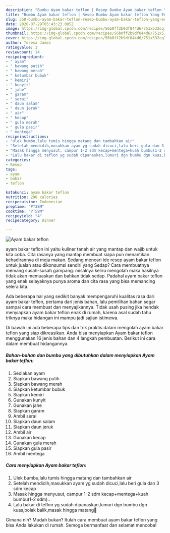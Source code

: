 ```yaml
---
description: "Bumbu Ayam bakar teflon | Resep Bumbu Ayam bakar teflon Yang Enak Banget"
title: "Bumbu Ayam bakar teflon | Resep Bumbu Ayam bakar teflon Yang Enak Banget"
slug: 550-bumbu-ayam-bakar-teflon-resep-bumbu-ayam-bakar-teflon-yang-enak-banget
date: 2020-07-29T05:43:23.085Z
image: https://img-global.cpcdn.com/recipes/56b0ff2b9df844d6/751x532cq70/ayam-bakar-teflon-foto-resep-utama.jpg
thumbnail: https://img-global.cpcdn.com/recipes/56b0ff2b9df844d6/751x532cq70/ayam-bakar-teflon-foto-resep-utama.jpg
cover: https://img-global.cpcdn.com/recipes/56b0ff2b9df844d6/751x532cq70/ayam-bakar-teflon-foto-resep-utama.jpg
author: Teresa James
ratingvalue: 3
reviewcount: 14
recipeingredient:
- " ayam"
- " bawang putih"
- " bawang merah"
- " ketumbar bubuk"
- " kemiri"
- " kunyit"
- " jahe"
- " garam"
- " serai"
- " daun salam"
- " daun jeruk"
- " air"
- " kecap"
- " gula merah"
- " gula pasir"
- " mentega"
recipeinstructions:
- "Ulek bumbu,lalu tumis hingga matang dan tambahkan air"
- "Setelah mendidih,masukkan ayam yg sudah dicuci,lalu beri gula dan 3 sdm kecap"
- "Masak hingga menyusut, campur 1-2 sdm kecap+mentega+kuah bumbu(1-2 sdm).."
- "Lalu bakar di teflon yg sudah dipanaskan,lumuri dgn bumbu dgn kuas,bolak balik,masak hingga matang🤗"
categories:
- Resep
tags:
- ayam
- bakar
- teflon

katakunci: ayam bakar teflon 
nutrition: 290 calories
recipecuisine: Indonesian
preptime: "PT38M"
cooktime: "PT59M"
recipeyield: "4"
recipecategory: Dinner

---
```



![Ayam bakar teflon](https://img-global.cpcdn.com/recipes/56b0ff2b9df844d6/751x532cq70/ayam-bakar-teflon-foto-resep-utama.jpg)


ayam bakar teflon ini yaitu kuliner tanah air yang mantap dan wajib untuk kita coba. Cita rasanya yang mantap membuat siapa pun menantikan kehadirannya di meja makan.
Sedang mencari ide resep ayam bakar teflon untuk jualan atau dikonsumsi sendiri yang Sedap? Cara membuatnya memang susah-susah gampang. misalnya keliru mengolah maka hasilnya tidak akan memuaskan dan bahkan tidak sedap. Padahal ayam bakar teflon yang enak selayaknya punya aroma dan cita rasa yang bisa memancing selera kita.



Ada beberapa hal yang sedikit banyak mempengaruhi kualitas rasa dari ayam bakar teflon, pertama dari jenis bahan, lalu pemilihan bahan segar sampai cara membuat dan menyajikannya. Tidak usah pusing jika hendak menyiapkan ayam bakar teflon enak di rumah, karena asal sudah tahu triknya maka hidangan ini mampu jadi sajian istimewa.


Di bawah ini ada beberapa tips dan trik praktis dalam mengolah ayam bakar teflon yang siap dikreasikan. Anda bisa menyiapkan Ayam bakar teflon menggunakan 16 jenis bahan dan 4 langkah pembuatan. Berikut ini cara dalam membuat hidangannya.

<!--inarticleads1-->

##### Bahan-bahan dan bumbu yang dibutuhkan dalam menyiapkan Ayam bakar teflon:

1. Sediakan  ayam
1. Siapkan  bawang putih
1. Siapkan  bawang merah
1. Siapkan  ketumbar bubuk
1. Siapkan  kemiri
1. Gunakan  kunyit
1. Gunakan  jahe
1. Siapkan  garam
1. Ambil  serai
1. Siapkan  daun salam
1. Siapkan  daun jeruk
1. Ambil  air
1. Gunakan  kecap
1. Gunakan  gula merah
1. Siapkan  gula pasir
1. Ambil  mentega




<!--inarticleads2-->

##### Cara menyiapkan Ayam bakar teflon:

1. Ulek bumbu,lalu tumis hingga matang dan tambahkan air
1. Setelah mendidih,masukkan ayam yg sudah dicuci,lalu beri gula dan 3 sdm kecap
1. Masak hingga menyusut, campur 1-2 sdm kecap+mentega+kuah bumbu(1-2 sdm)..
1. Lalu bakar di teflon yg sudah dipanaskan,lumuri dgn bumbu dgn kuas,bolak balik,masak hingga matang🤗




Gimana nih? Mudah bukan? Itulah cara membuat ayam bakar teflon yang bisa Anda lakukan di rumah. Semoga bermanfaat dan selamat mencoba!
